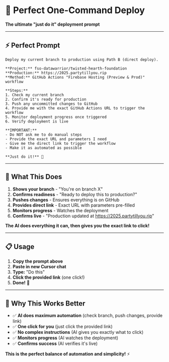 # 🚀 Perfect One-Command Deploy

**The ultimate "just do it" deployment prompt**

---

## ⚡ **Perfect Prompt**

```
Deploy my current branch to production using Path B (direct deploy). 

**Project:** fso-datawarrior/twisted-hearth-foundation
**Production:** https://2025.partytillyou.rip
**Method:** GitHub Actions "Firebase Hosting (Preview & Prod)" workflow

**Steps:**
1. Check my current branch
2. Confirm it's ready for production
3. Push any uncommitted changes to GitHub
4. Provide me with the exact GitHub Actions URL to trigger the workflow
5. Monitor deployment progress once triggered
6. Verify deployment is live

**IMPORTANT:** 
- Do NOT ask me to do manual steps
- Provide the exact URL and parameters I need
- Give me the direct link to trigger the workflow
- Make it as automated as possible

**Just do it!** 🚀
```

---

## 🎯 **What This Does**

1. **Shows your branch** - "You're on branch X"
2. **Confirms readiness** - "Ready to deploy this to production?"
3. **Pushes changes** - Ensures everything is on GitHub
4. **Provides direct link** - Exact URL with parameters pre-filled
5. **Monitors progress** - Watches the deployment
6. **Confirms live** - "Production updated at https://2025.partytillyou.rip"

**The AI does everything it can, then gives you the exact link to click!**

---

## 📋 **Usage**

1. **Copy the prompt above**
2. **Paste in new Cursor chat**
3. **Type:** "Do this"
4. **Click the provided link** (one click!)
5. **Done!** 🎉

---

## 🔧 **Why This Works Better**

- ✅ **AI does maximum automation** (check branch, push changes, provide link)
- ✅ **One click for you** (just click the provided link)
- ✅ **No complex instructions** (AI gives you exactly what to click)
- ✅ **Monitors progress** (AI watches the deployment)
- ✅ **Confirms success** (AI verifies it's live)

**This is the perfect balance of automation and simplicity!** ⚡

